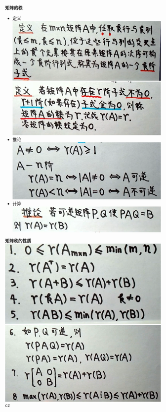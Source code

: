 **矩阵的秩**  
- 定义 
![](../picture/矩阵秩的定义1.png)
![](../picture/矩阵秩的定义2.png)  
- 推论
![](../picture/矩阵秩的推论.png)
- 计算  
![](../picture/矩阵秩的计算1.png)

**矩阵秩的性质**  
![](../picture/矩阵秩的性质1.png)
![](../picture/矩阵秩的性质2.png)   cz